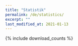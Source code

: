 ```yaml
---
title: "Statistik"
permalink: /de/statistics/
excerpt: ""
last_modified_at: 2021-01-13
---
```

{% include download_counts %}
